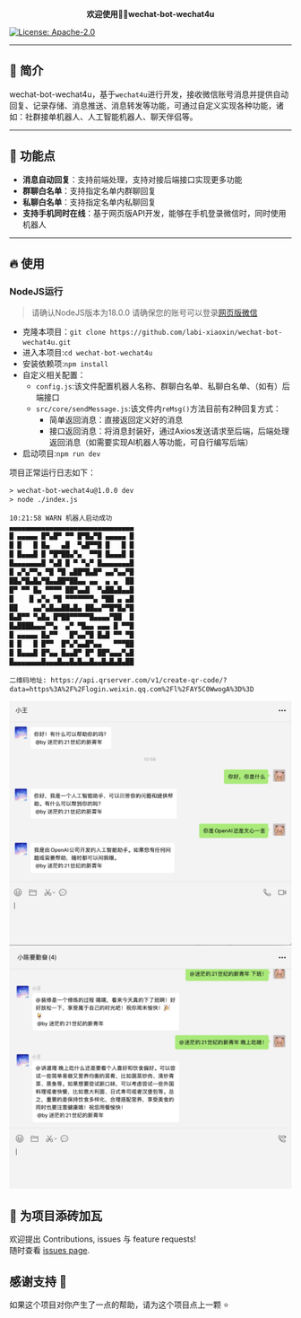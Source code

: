 <!--
 * @Descripttion: 
 * @version: 0.0.1
 * @Author: xiaoxin
 * @Date: 2024-02-27 18:48:36
 * @LastEditors: xiaoxin
 * @LastEditTime: 2024-02-28 11:02:16
-->
<p align="center">
	<strong>欢迎使用👏🏻wechat-bot-wechat4u</strong>
</p>
<a href="#" target="_blank">
    <img alt="License: Apache-2.0" src="https://img.shields.io/badge/License-Apache2.0-red.svg" />
</a>

----------

## 🌆 简介

wechat-bot-wechat4u，基于`wechat4u`进行开发，接收微信账号消息并提供自动回复、记录存储、消息推送、消息转发等功能，可通过自定义实现各种功能，诸如：社群接单机器人、人工智能机器人、聊天伴侣等。

----------

## 🚀 功能点

- **消息自动回复**：支持前端处理，支持对接后端接口实现更多功能
- **群聊白名单**：支持指定名单内群聊回复
- **私聊白名单**：支持指定名单内私聊回复
- **支持手机同时在线**：基于网页版API开发，能够在手机登录微信时，同时使用机器人

----------

## 🔥 使用

###  NodeJS运行
  
> 请确认NodeJS版本为18.0.0
> 请确保您的账号可以登录[网页版微信](https://wx.qq.com/)

- 克隆本项目：`git clone https://github.com/labi-xiaoxin/wechat-bot-wechat4u.git`
- 进入本项目:`cd wechat-bot-wechat4u`
- 安装依赖项:`npm install`
- 自定义相关配置：
  - `config.js`:该文件配置机器人名称、群聊白名单、私聊白名单、（如有）后端接口
  - `src/core/sendMessage.js`:该文件内`reMsg()`方法目前有2种回复方式：
    - 简单返回消息：直接返回定义好的消息
    - 接口返回消息：将消息封装好，通过Axios发送请求至后端，后端处理返回消息（如需要实现AI机器人等功能，可自行编写后端）
- 启动项目:`npm run dev`

项目正常运行日志如下：
```log
> wechat-bot-wechat4u@1.0.0 dev
> node ./index.js

10:21:58 WARN 机器人启动成功 
▄▄▄▄▄▄▄▄▄▄▄▄▄▄▄▄▄▄▄▄▄▄▄▄▄▄▄▄▄▄▄
█ ▄▄▄▄▄ █▀▄█▀ ▀▀ █▀█▄▀█ ▄▄▄▄▄ █
█ █   █ █▄   ▄█  ▀▄█▀▀█ █   █ █
█ █▄▄▄█ █ ▀█▀██▄▀▄  ▀▀█ █▄▄▄█ █
█▄▄▄▄▄▄▄█ ▀▄█ █ ▀ ▀▄▀ █▄▄▄▄▄▄▄█
█ ▄▀▄▀▀▄ ▀█ ▀█ ▄██▀█▄█▀ ▄▄▀▄▄▀█
██▄▀█▄█▄▀█▄▄██▀██▄▄ ▄▄  ▄ ▄  ██
█▀ ▀▀ █▄ ▀▀▀▀ ██▀▄▄█  ▀▄██▄█▄▄█
█    █ ▄▀▄ ▀█ ▀▀▀▀▀▀▀▄ ▀██ ▄ ▄█
██    ▄▄▀▄█▄▄██▄█▄ ██▄▄▀▀█▀█▄▀█
█▄█▀▀ ▀▄█▄ █▀██▀▀▀▀▀█▄▄▄▄▀██  █
█▄████▄▄▄▀▀▄  ▄▀ ▀█▄▄ ▄▄▄ █ ▀▀█
█ ▄▄▄▄▄ █▄▀▀   █▀▄▄▀█ █▄█ ▀▀ ▀█
█ █   █ █▀▀  █▀▄▀▄▄█▀▄▄   ▀▀▀██
█ █▄▄▄█ █▀▄▄ █▄▄█▀ █▀ ██▀▄▄▄▀▄█
█▄▄▄▄▄▄▄█▄▄▄█▄▄█▄█▄▄█▄▄█▄█▄█▄██

二维码地址: https://api.qrserver.com/v1/create-qr-code/?data=https%3A%2F%2Flogin.weixin.qq.com%2Fl%2FAY5C0WwogA%3D%3D
```

![image](https://github.com/labi-xiaoxin/img/blob/main/wechat-private-talk.jpg?raw=true)
![image](https://github.com/labi-xiaoxin/img/blob/main/wechat-public-room.jpg?raw=true)
## 🤝 为项目添砖加瓦

欢迎提出 Contributions, issues 与 feature requests!<br />
随时查看 [issues page](https://github.com/labi-xiaoxin/wechat-bot-wechat4u/issues).

## 感谢支持 🙏

如果这个项目对你产生了一点的帮助，请为这个项目点上一颗 ⭐️